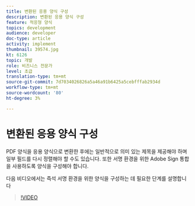 ```yaml
---
title: 변환된 응용 양식 구성
description: 변환된 응용 양식 구성
feature: 적응형 양식
topics: development
audience: developer
doc-type: article
activity: implement
thumbnail: 39574.jpg
kt: 6126
topic: 개발
role: 비즈니스 전문가
level: 초급
translation-type: tm+mt
source-git-commit: 7d7034026826a5a46a91b6425a5cebfffab2934d
workflow-type: tm+mt
source-wordcount: '80'
ht-degree: 3%

---
```


# 변환된 응용 양식 구성

PDF 양식을 응용 양식으로 변환한 후에는 일반적으로 의미 있는 제목을 제공해야 하며 일부 필드를 다시 정렬해야 할 수도 있습니다. 또한 서명 환경을 위한 Adobe Sign 통합을 사용하도록 양식을 구성해야 합니다.

다음 비디오에서는 즉석 서명 환경을 위한 양식을 구성하는 데 필요한 단계를 설명합니다

>[!VIDEO](https://video.tv.adobe.com/v/39574/?quality=9&learn=on)

